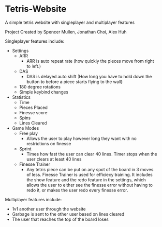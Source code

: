 # Tetris-Website

A simple tetris website with singleplayer and multiplayer features

Project Created by Spencer Mullen, Jonathan Choi, Alex Huh

Singleplayer features include:
- Settings
  - ARR
    - ARR is auto repeat rate (how quickly the pieces move from right to left.)
  - DAS
    - DAS is delayed auto shift (How long you have to hold down the button to before a piece starts flying to the wall)
  - 180 degree rotations
  - Simple keybind changes
- Statistics
  - Time
  - Pieces Placed
  - Finesse score
  - Spins
  - Lines Cleared
- Game Modes
  - Free play
    - Allows the user to play however long they want with no restrictions on finesse
  - Sprint
    - Times how fast the user can clear 40 lines. Timer stops when the user clears at least 40 lines
  - Finesse Trainer
    - Any tetris piece can be put on any spot of the board in 3 moves of less. Finesse Trainer is used for efficiecy training. It includes the show feature and the redo feature in the settings, which allows the user to either see the finesse error without having to redo it, or makes the user redo every finesse error.

Multiplayer features include:
- 1v1 another user through the website
- Garbage is sent to the other user based on lines cleared
- The user that reaches the top of the board loses
